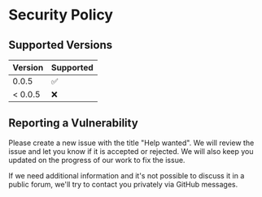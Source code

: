 # Security Policy

## Supported Versions

| Version | Supported          |
| ------- | ------------------ |
| 0.0.5   | :white_check_mark: |
| < 0.0.5 | :x:                |

## Reporting a Vulnerability

Please create a new issue with the title "Help wanted". We will review the issue and let you know if it is accepted or rejected. 
We will also keep you updated on the progress of our work to fix the issue. 

If we need additional information and it's not possible to discuss it in a public forum, we'll try to contact you privately via GitHub messages.
